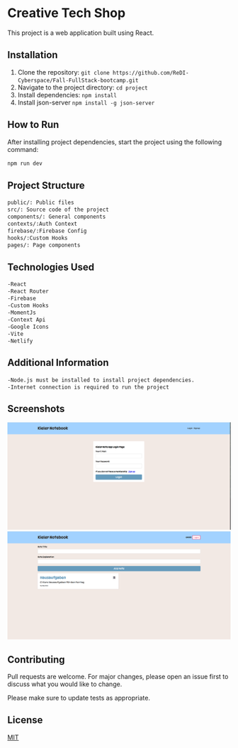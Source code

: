 # Creative Tech Shop

This project is a web application built using React. 

## Installation

1. Clone the repository: `git clone https://github.com/ReDI-Cyberspace/Fall-FullStack-bootcamp.git`
2. Navigate to the project directory: `cd project`
3. Install dependencies: `npm install`
4. Install json-server `npm install -g json-server`

## How to Run

After installing project dependencies, start the project using the following command:

```bash
npm run dev
```

## Project Structure
```
public/: Public files 
src/: Source code of the project
components/: General components
contexts/:Auth Context
firebase/:Firebase Config
hooks/:Custom Hooks
pages/: Page components
```

## Technologies Used

```
-React
-React Router
-Firebase
-Custom Hooks
-MomentJs
-Context Api
-Google Icons
-Vite
-Netlify
```
## Additional Information

```
-Node.js must be installed to install project dependencies.
-Internet connection is required to run the project
```

## Screenshots

![Screenshot 1](/public/login.png)
![Screenshot 2](/public/home.png)


## Contributing

Pull requests are welcome. For major changes, please open an issue first
to discuss what you would like to change.

Please make sure to update tests as appropriate.

## License

[MIT](https://choosealicense.com/licenses/mit/)